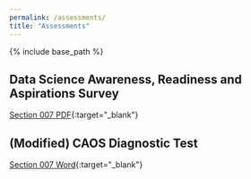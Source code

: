 ```yaml
---
permalink: /assessments/
title: "Assessments"
---
```


{% include base_path %}

## Data Science Awareness, Readiness and Aspirations Survey

[Section 007 PDF](https://github.com/IntroToStatNCAT/IntroToStatNCAT.github.io/blob/51f300c811a42cd559ca97feb35a2f23bc38ffa1/files/Syllabus/MATH224007-Syllabus-Sp22-updated.pdf){:target="_blank"}

## (Modified) CAOS Diagnostic Test

[Section 007 Word](https://github.com/IntroToStatNCAT/IntroToStatNCAT.github.io/blob/51f300c811a42cd559ca97feb35a2f23bc38ffa1/files/Syllabus/MATH224007-Syllabus-Sp22-updated.docx){:target="_blank"}
